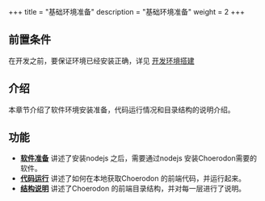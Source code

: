 +++
title = "基础环境准备"
description = "基础环境准备"
weight = 2
+++

## 前置条件

在开发之前，要保证环境已经安装正确，详见 [开发环境搭建](../develop-env/)

## 介绍

本章节介绍了软件环境安装准备，代码运行情况和目录结构的说明介绍。

## 功能

- [**软件准备**](../basic-env/software) 讲述了安装nodejs 之后，需要通过nodejs 安装Choerodon需要的软件。
- [**代码运行**](../basic-env/run) 讲述了如何在本地获取Choerodon 的前端代码，并运行起来。
- [**结构说明**](../basic-env/structure) 讲述了Choerodon 的前端目录结构，并对每一层进行了说明。